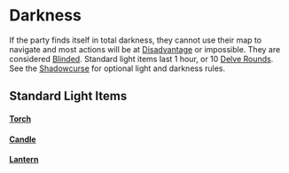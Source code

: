 # Darkness
If the party finds itself in total darkness, they cannot use their map to navigate and most actions will be at [Disadvantage](../Game%20Procedures/Dice%20Rolls/Disadvantage.md) or impossible. They are considered [Blinded](../Conditions/Blinded.md). Standard light items last 1 hour, or 10 [Delve Rounds](../Game%20Procedures/Round.md#Delve%20Round). See the [Shadowcurse](Shadowcurse.md) for optional light and darkness rules.
## Standard Light Items

#### [Torch](../Items/Individual%20Item%20Cards/Gear/1%20Coin/Torch.md) 

#### [Candle](../Items/Individual%20Item%20Cards/Gear/10%20Coins/Candle.md)
#### [Lantern](../Items/Individual%20Item%20Cards/Gear/25%20Coins/Lantern.md)
